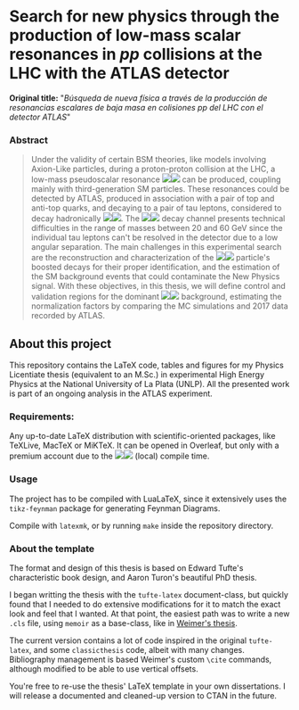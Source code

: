 # Search for new physics through the production of low-mass scalar resonances in *pp* collisions at the LHC with the ATLAS detector

**Original title:** "*Búsqueda de nueva física a través de la producción de resonancias escalares de baja masa en colisiones pp del LHC con el detector ATLAS*"

### Abstract

> Under the validity of certain BSM theories, like models involving Axion-Like particles, during a proton-proton collision at the LHC, a low-mass pseudoscalar resonance <img src="https://render.githubusercontent.com/render/math?math={X}#gh-light-mode-only"><img src="https://render.githubusercontent.com/render/math?math={\color{white}X}#gh-dark-mode-only"> can be produced, coupling mainly with third-generation SM particles. These resonances could be detected by ATLAS, produced in association with a pair of top and anti-top quarks, and decaying to a pair of tau leptons, considered to decay hadronically <img src="https://render.githubusercontent.com/render/math?math={(t\bar{t}(X \to \tau_{\text{had}} \tau_{\text{had}}))}#gh-light-mode-only"><img src="https://render.githubusercontent.com/render/math?math={\color{white}(t\bar{t}(X \to \tau_{\text{had}} \tau_{\text{had}}))}#gh-dark-mode-only">. The <img src="https://render.githubusercontent.com/render/math?math={X \to \tau_{\text{had}} \tau_{\text{had}}}#gh-light-mode-only"><img src="https://render.githubusercontent.com/render/math?math={\color{white}X \to \tau_{\text{had}} \tau_{\text{had}}}#gh-dark-mode-only"> decay channel presents technical difficulties in the range of masses between 20 and 60 GeV since the individual tau leptons can't be resolved in the detector due to a low angular separation. The main challenges in this experimental search are the reconstruction and characterization of the <img src="https://render.githubusercontent.com/render/math?math={X}#gh-light-mode-only"><img src="https://render.githubusercontent.com/render/math?math={\color{white}X}#gh-dark-mode-only"> particle's boosted decays for their proper identification, and the estimation of the SM background events that could contaminate the New Physics signal. With these objectives, in this thesis, we will define control and validation regions for the dominant <img src="https://render.githubusercontent.com/render/math?math={t\bar{t}}#gh-light-mode-only"><img src="https://render.githubusercontent.com/render/math?math={\color{white}t\bar{t}}#gh-dark-mode-only"> background, estimating the normalization factors by comparing the MC simulations and 2017 data recorded by ATLAS.






## About this project

This repository contains the LaTeX code, tables and figures for my Physics Licentiate thesis (equivalent to an M.Sc.) in experimental High Energy Physics at the National University of La Plata (UNLP). All the presented work is part of an ongoing analysis in the ATLAS experiment.

### Requirements:

Any up-to-date LaTeX distribution with scientific-oriented packages, like TeXLive, MacTeX or MiKTeX. It can be opened in Overleaf, but only with a premium account due to the <img src="https://render.githubusercontent.com/render/math?math={\sim 100s}#gh-light-mode-only"><img src="https://render.githubusercontent.com/render/math?math={\color{white}\sim 100s}#gh-dark-mode-only"> (local) compile time.

### Usage

The project has to be compiled with LuaLaTeX, since it extensively uses the `tikz-feynman` package for generating Feynman Diagrams.

Compile with `latexmk`, or by running `make` inside the repository directory.

### About the template

The format and design of this thesis is based on Edward Tufte's characteristic book design, and Aaron Turon's beautiful PhD thesis.

I began writting the thesis with the `tufte-latex` document-class, but quickly found that I needed to do extensive modifications for it to match the exact look and feel that I wanted. At that point, the easiest path was to write a new `.cls` file, using `memoir` as a base-class, like in [Weimer's thesis](https://github.com/pfasante/phd_thesis).

The current version contains a lot of code inspired in the original `tufte-latex`, and some `classicthesis` code, albeit with many changes. Bibliography management is based Weimer's custom `\cite` commands, although modified to be able to use vertical offsets.

You're free to re-use the thesis' LaTeX template in your own dissertations. I will release a documented and cleaned-up version to CTAN in the future.
